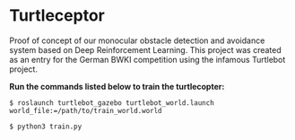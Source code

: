 # Turtleceptor
Proof of concept of our monocular obstacle detection and avoidance system based on Deep Reinforcement Learning. This project was created as an entry for the German BWKI competition using the infamous Turtlebot project.

**Run the commands listed below to train the turtlecopter:**
```console
$ roslaunch turtlebot_gazebo turtlebot_world.launch world_file:=/path/to/train_world.world

$ python3 train.py
```
